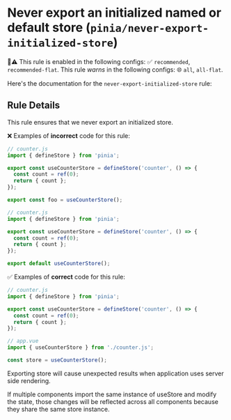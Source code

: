 # Never export an initialized named or default store (`pinia/never-export-initialized-store`)

💼⚠️ This rule is enabled in the following configs: ✅ `recommended`, `recommended-flat`. This rule _warns_ in the following configs: 🌐 `all`, `all-flat`.

<!-- end auto-generated rule header -->

Here's the documentation for the `never-export-initialized-store` rule:

## Rule Details

This rule ensures that we never export an initialized store.

❌ Examples of **incorrect** code for this rule:

```js
// counter.js
import { defineStore } from 'pinia';

export const useCounterStore = defineStore('counter', () => {
  const count = ref(0);
  return { count };
});

export const foo = useCounterStore();
```

```js
// counter.js
import { defineStore } from 'pinia';

export const useCounterStore = defineStore('counter', () => {
  const count = ref(0);
  return { count };
});

export default useCounterStore();
```

✅ Examples of **correct** code for this rule:

```js
// counter.js
import { defineStore } from 'pinia';

export const useCounterStore = defineStore('counter', () => {
  const count = ref(0);
  return { count };
});
```

```js
// app.vue
import { useCounterStore } from './counter.js';

const store = useCounterStore();
```

Exporting store will cause unexpected results when application uses server side rendering.

If multiple components import the same instance of useStore and modify the state, those changes will be reflected across all components because they share the same store instance.
